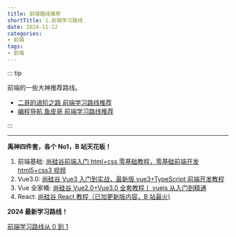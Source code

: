 ```yaml
---
title: 前端路线推荐
shortTitle: 1.前端学习路线
date: 2024-11-12
categories:
- 前端
tags:
- 前端
---
```


::: tip

前端的一些大神推荐路线。

- [二哥的进阶之路 前端学习路线推荐](https://javabetter.cn/xuexiluxian/qianduan.html)
- [编程导航 鱼皮哥 前端学习路线推荐](https://www.codefather.cn/course/1789189862986850306/section/1789190394078011393?type=)

:::

---

**禹神四件套，各个 No1，B 站天花板！**


1.  前端基础: [尚硅谷前端入门 html+css 零基础教程，零基础前端开发 html5+css3 视频](https://www.bilibili.com/video/BV1p84y1P7Z5/)
2.  Vue3.0: [尚硅谷 Vue3 入门到实战，最新版 vue3+TypeScript 前端开发教程](https://www.bilibili.com/video/BV1Za4y1r7KE/)
3.  Vue 全家桶: [尚硅谷 Vue2.0+Vue3.0 全套教程丨 vuejs 从入门到精通](https://www.bilibili.com/video/BV1Zy4y1K7SH/)
4.  React: [尚硅谷 React 教程（已加更新版内容，B 站最火)](https://www.bilibili.com/video/BV1wy4y1D7JT/?vd_source=ae71f49143fab0ea36d2175f17f48b81)


**2024 最新学习路线！**

[前端学习路线从 0 到 1](https://www.bilibili.com/video/BV1wy4y1D7JT/?vd_source=ae71f49143fab0ea36d2175f17f48b81)


